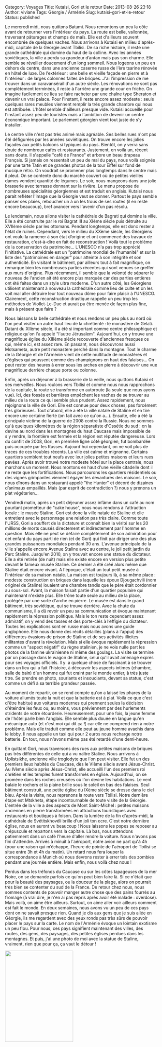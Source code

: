 Category: Voyages
Title: Kutaisi, Gori et le retour
Date: 2013-08-26 23:18
Author: viviane
Tags: Géorgie / Arménie
Slug: kutaisi-gori-et-le-retour
Status: published

Le mercredi midi, nous quittons Batumi. Nous remontons un peu la côte avant de retourner vers l'intérieur du pays. La route est belle, vallonnée, traversant pâturages et champs de maïs. Elle est d'ailleurs souvent encombrée de quelques vaches. Nous arrivons à Kutaisi en milieu d'après-midi, capitale de la Géorgie avant Tbilisi. De sa riche histoire, il reste une grande cathédrale qui domine du haut de la colline. Avec les années soviétiques, la ville a perdu sa grandeur d’antan mais pas son charme. Elle semble se réveiller doucement d'un long sommeil. Nous logeons un peu en dehors du centre, dans une ancienne caserne russe de l'ère tsarine rénovée en hôtel de luxe. De l'extérieur : une belle et vieille façade en pierre et à l'intérieur : de larges colonnes faites de briques. J'ai l'impression de me trouver dans un caravansérail d'un autre siècle. Les rénovations ne sont pas complètement terminées, il reste à l'arrière une grande cour en friche. On imagine facilement ce lieu se faire racheter par une chaîne type Sheraton et devenir un vrai palace. Pour l'instant, il reste encore assez modeste : seuls quelques rares meubles viennent remplir la très grande chambre qui nous est attribuée. L'hôtel semble d'ailleurs presque vide. Kutaisi accueille pour l'instant assez peu de touristes mais a l'ambition de devenir un centre économique important. Le parlement géorgien vient tout juste de s'y installer.

Le centre ville n'est pas très animé mais agréable. Ses belles rues n'ont pas été défigurées par les années soviétiques. On trouve encore les jolies façades aux petits balcons si typiques du pays. Bientôt, on y verra sans doute de nombreux cafés et restaurants. Justement, en voilà un, récent sans doute. Il s'appelle "café de France" et arbore un beau drapeau Français. Si jamais on ressentait un peu de mal du pays, nous voilà soignés par une tarte Tatin et de grandes photos de la tour Eiffel sur fond de musique rétro. On voudrait se promener plus longtemps dans le centre mais il pleut. On se contente donc du marché couvert où de petites vieilles dames vendent quantité de légumes. Le soir, nous mangeons dans une jolie brasserie avec terrasse donnant sur la rivière. Le menu propose de nombreuses spécialités géorgiennes et est traduit en anglais. Kutaisi nous parait refléter l'image que la Géorgie veut se donner. Partout le pays semble panser ses plaies, reboucher un à un les trous de ses routes (il en reste encore beaucoup), bref avancer vers l'avenir d'un pas résolu.

Le lendemain, nous allons visiter la cathédrale de Bagrati qui domine la ville. Elle a été construite par le roi Bagrat III au XIème siècle puis détruite au XVIIème siècle par les ottomans. Pendant longtemps, elle est donc rester à l'état de ruines. Cependant, vers le milieu du XXème siècle, les Géorgiens ont voulu la ramener à son état d’origine et ont commencé des travaux de restauration, c'est-à-dire en fait de reconstruction ! Voilà tout le problème de la conservation du patrimoine... L'UNESCO n'a pas trop apprécié l'initiative. La cathédrale est un "patrimoine mondial de l'humanité" et sur la liste des "patrimoines en danger" pour atteinte à son intégrité et son authenticité. En visitant le bâtiment, par ailleurs tout à fait magnifique, on remarque bien les nombreuses parties récentes qui sont venues se greffer aux murs d'origine. Plus récemment, il semble que la volonté de séparer le nouveau de l'ancien ait été encore plus marquée car des parties entières ont été faites dans un style ultra moderne. D'un autre côté, les Géorgiens utilisent maintenant à nouveau la cathédrale comme lieu de culte et on les voit mal aller détruire leur tout nouveau dôme pour faire plaisir à l'UNESCO. Clairement, cette reconstruction drastique rappelle un peu trop les méthodes de Viollet-Le-Duc et aurait pu être menée de façon plus fine, mais à présent que faire ?

Nous laissons la belle cathédrale et nous rendons un peu plus au nord où l'on peut visiter un autre haut lieu de la chrétienté : le monastère de Gelati. Datant du XIIème siècle, il a été si important comme centre philosophique et religieux qu'on l'a appelé "l'autre Jérusalem". Aujourd'hui, on y trouve une magnifique église du XIIIème siècle recouverte d'anciennes fresques ce qui, même ici, est assez rare. En passant, nous découvrons aussi Motsameta, autre petit monastère perché dans la montagne. Tout le charme de la Géorgie et de l'Arménie vient de cette multitude de monastères et d'églises qui poussent comme des champignons en haut des falaises... On peut rester des heures à errer sous les arches en pierre à découvrir une vue magnifique derrière chaque porte ou colonne.

Enfin, après un déjeuner à la brasserie de la veille, nous quittons Kutaisi et ses merveilles. Nous roulons vers Tbilisi et comme nous nous rapprochons de la capitale, la route se transforme en autoroute (la seule que nous ayons vue). Ici, des fossés et barrières empêchent les vaches de se trouver au milieu de la route ce qui semble plus prudent. Assez rapidement, nous rejoignons la ville de Gori. Elle est connue pour deux choses, pas forcément très glorieuses. Tout d'abord, elle a été la ville natale de Staline et en tire encore une certaine fierté (on fait avec ce qu'on a...). Ensuite, elle a été la principale victime de la guerre de 2008 contre la Russie. Nous ne sommes qu'à quelques kilomètres de la région séparatiste d'Ossétie du sud : on la devine au nord dans les montagnes du haut Caucase mais impossible de s'y rendre, la frontière est fermée et la région est réputée dangereuse. Lors du conflit de 2008, Gori, en première ligne côté géorgien, fut bombardée puis occupée par les Russes. Aujourd'hui cependant, on ne voit plus de traces de ces troubles récents. La ville est calme et mignonne. Certains quartiers semblent tout neufs avec leur jolies petites maisons et leurs rues pavées. Après avoir trouvé notre modeste hôtel sur la place centrale, nous marchons un moment. Nous montons en haut d'une vieille citadelle dont il ne reste que les fortifications. Nous parcourons les quartiers résidentiels ou des vignes grimpantes viennent égayer les devantures des maisons. Le soir, nous dînons dans un restaurant appelé "the Hunter" et décoré de dizaines d’animaux empaillés. Mais (par esprit de contradiction ?) nous y prenons un plat végétarien...

Vendredi matin, après un petit déjeuner assez infâme dans un café au nom pourtant prometteur de "cake house", nous nous rendons à l'attraction locale : le musée Staline. Gori est donc la ville natale de Staline et elle entretient avec le personnage une relation pas très claire. Comme toute l'URSS, Gori a souffert de la dictature et connaît bien la vérité sur les 20 millions de morts causés directement et indirectement par l'homme en question. Mais elle ne peut se défaire complètement de son admiration pour cet enfant du pays parti de rien (et de Gori) qui finit par diriger une des plus grandes puissances mondiales pendant 30 ans. L'avenue principale de la ville s'appelle encore Avenue Staline avec au centre, le joli petit jardin du Parc Staline. Jusqu'en 2010, on y trouvait encore une statue du dictateur. Elle a été retirée (de nuit) mais elle existe encore en version plus petite devant le fameux musée Staline. Ce dernier a été créé alors même que Staline était encore vivant. A l'époque, c'était un tout petit musée à l'intérieur de sa maison natale. La maison est toujours là, à sa même place : modeste construction en briques dans laquelle les époux Djougachvili (nom originel de Staline) louaient une chambre tandis que le père était cordonnier au sous-sol. Avant, la maison faisait partie d'un quartier populaire qui maintenant n'existe plus. Elle trône toute seule au milieu de la place, protégée par une sorte d'arche en pierre. Le musée est dans le grand bâtiment, très soviétique, qui se trouve derrière. Avec la chute du communisme, il a dû revoir un peu sa communication et évoque maintenant rapidement la répression politique. Mais le ton reste cependant assez admiratif, on y vend des tasses et des porte-clés à l’effigie du dictateur. Toutes les explications sont en russe mais nous avons une guide anglophone. Elle nous donne des récits détaillés (plans à l'appui) des différentes évasions de prison de Staline et de ses activités illicites militantes d'avant la révolution. Mais si elle évoque rapidement la répression comme un "aspect négatif" du règne stalinien, je ne vois nulle part les photos de la famine ukrainienne ni même des goulags. La visite se termine par un passage dans le wagon de Staline, celui qu'il avait aménagé exprès pour ses voyages officiels. Il y  a quelque chose de fascinant à se trouver dans un lieu qui a fait l'histoire, à découvrir les aspects intimes (chambre, salle de bain) d'un homme qui fut craint par le monde entier, à très juste titre. Se prendre en photo, souriants et insouciants, devant sa statue, c'est comme un défi à sa terrible grandeur passée.

Au moment de repartir, on se rend compte qu'on a laissé les phares de la voiture allumés toute la nuit et que la batterie est à plat. Voilà ce que c'est d'être habitué aux voitures modernes qui prennent seules la décision d'éteindre les feux ou, au moins, vous préviennent par des hurlements stridents de votre étourderie. Heureusement, pour une fois, la jeune femme de l'hôtel parle bien l'anglais. Elle semble plus douée en langue qu'en mécanique auto (et c'est moi qui dit ça !) car elle ne comprend rien à notre problème. Mais elle traduit comme elle peut au jeune homme avachis dans le lobby. Il nous appelle un taxi qui pour 2 euros nous recharge notre batterie. En tout, nous n'avons même pas été retardé d'une demi-heure.

En quittant Gori, nous traversons des rues aux petites maisons de briques pas très différentes de celle qui a vu naître Staline. Nous arrivons à Uplistsikhe, ancienne ville troglodyte que l'on peut visiter. Elle fut un des premiers lieux habités du Caucase, dès le VIème siècle avant Jésus-Christ. Au IVème siècle après Jésus-Christ, elle accueilli l'un des premiers roi chrétien et les temples furent transformés en église. Aujourd'hui, on se promène dans les roches creusées où l'on devine les habitations. Le vent balaie le rochers et la plaine brille sous le soleil en bas des falaises. Seul bâtiment construit, une petite église du IXème siècle se dresse dans le ciel bleu. Après la visite, nous reprenons la route vers Tbilisi. Notre dernière étape est Mtskheta, étape incontournable de toute visite de la Géorgie. L'entrée de la ville a des aspects de Mont Saint-Michel : petites maisons anciennes en pierre transformées en attractions touristiques avec restaurants et boutiques à foison. Dans la lumière de la fin d'après-midi, la cathédrale de Svétitskhovéli brille d'un joli ton ocre. C'est notre dernière église, nous en auront vu beaucoup ! Nous laissons les popes se reposer au crépuscule et repartons vers la capitale. Là bas, nous attendons patiemment dans un café l'heure d'aller rendre la voiture. Nous n'avons pas fini d'attendre. Arrivés à minuit à l'aéroport, notre avion ne part qu'à 4h (pour une raison qui m’échappe, l'heure de pointe de l'aéroport de Tbilisi se situe entre 3h et 4h du matin). Un retard nous fera louper la correspondance à Munich où nous devrons rester à errer tels des zombies pendant une journée entière. Mais enfin, nous voilà chez nous !

Perdus dans les tréfonds du Caucase ou sur les côtes tapageuses de la mer Noire, on se demande parfois ce qu'on peut bien faire là. Si ce n'était que pour la beauté des paysages, ou la douceur de la plage, alors on pourrait très bien se contenter du sud de la France. De retour chez nous, nous sommes contents de pouvoir manger autre chose que des pains fourrés au fromage (à vrai dire, je n'en ai pas repris après avoir été malade : overdose). Mais voilà, on aime être ailleurs. Surtout, on aime aller voir ailleurs comment est fait le monde. En deux semaines, nous avons vu un peu de ces pays dont on ne savait presque rien. Quand je dis aux gens que je suis allée en Géorgie, ils me regardent avec des yeux ronds pas très sûrs de pouvoir placer le pays sur la carte. Le nom de l'Arménie évoque un lointain exotisme un peu flou. Pour nous, ces pays signifient maintenant des villes, des routes, des gens, des paysages, des petites églises perdues dans les montagnes. Et puis, j'ai une photo de moi avec la statue de Staline, vraiment, rien que pour ça, ça vaut le détour !

<a href="http://www.viviane-voyages.com/voyages/georgie-armenie/kutaisi-gori-et-le-retour/attachment/2013-08-23-12-34-41" rel="attachment wp-att-2806"><img class="aligncenter size-medium wp-image-2806" title="Staline et moi" src="http://www.viviane-voyages.com/wp-content/uploads/2013/08/2013-08-23-12.34.41-e1377551314756-225x300.jpg" alt="" width="225" height="300" /></a>

&nbsp;